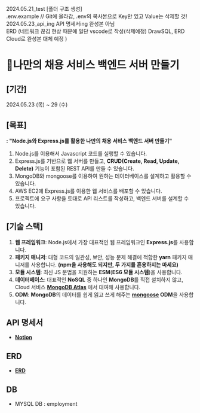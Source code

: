 2024.05.21_test
[폴더 구조 생성]</br>
.env.example // Git에 올라감, .env의 복사본으로 Key만 있고 Value는 삭제할 것!</br>
2024.05.23_api_ing
API 명세서ing 완성본 아님</br>
ERD (네트워크 끊김 현상 때문에 일단 vscode로 작성(삭제예정) DrawSQL, ERD Cloud로 완성본 대체 예정 )</br>

# 🤝나만의 채용 서비스 백엔드 서버 만들기
## [기간]
2024.05.23 (목) ~ 29 (수)
## [목표]
**: "Node.js와 Express.js를 활용한 나만의 채용 서비스 백엔드 서버 만들기"**
1) Node.js를 이용해서 Javascript 코드를 실행할 수 있습니다.
2) Express.js를 기반으로 웹 서버를 만들고, **CRUD(Create, Read, Update, Delete)** 기능이 포함된 REST API를 만들 수 있습니다.
3) MongoDB와 mongoose를 이용하여 원하는 데이터베이스를 설계하고 활용할 수 있습니다.
4) AWS EC2에 Express.js를 이용한 웹 서비스를 배포할 수 있습니다.
5) 프로젝트에 요구 사항을 토대로 API 리스트를 작성하고, 백엔드 서버를 설계할 수 있습니다.

## [기술 스택]
1) **웹 프레임워크**: Node.js에서 가장 대표적인 웹 프레임워크인 **Express.js**를 사용합니다.
2) **패키지 매니저**: 대형 코드의 일관성, 보안, 성능 문제 해결에 적합한 **yarn** 패키지 매니저를 사용합니다. **(npm을 사용해도 되지만, 두 가지를 혼용하지는 마세요)**
3) **모듈 시스템**: 최신 JS 문법을 지원하는 **ESM**(**ES6 모듈 시스템**)을 사용합니다.
4) **데이터베이스**: 대표적인 **NoSQL** 중 하나인 **MongoDB**를 직접 설치하지 않고, Cloud 서비스 **[MongoDB Atlas](https://www.mongodb.com/products/platform/cloud)** 에서 대여해 사용합니다.
5) **ODM**: **MongoDB**의 데이터를 쉽게 읽고 쓰게 해주는 **[mongoose](https://mongoosejs.com/docs/guide.html) ODM**을 사용합니다.

## **API 명세서**
- **[Notion](https://humorous-krill-a4e.notion.site/Node-js-API-c3dc5b534692415fb2c4bb75fa989d36?pvs=4)**

## **ERD**
- **[ERD](https://drawsql.app/teams/-1294/diagrams/employment)**

## **DB**
- MYSQL DB : employment